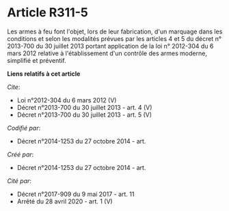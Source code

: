 # Article R311-5

Les armes à feu font l'objet, lors de leur fabrication, d'un marquage dans les conditions et selon les modalités prévues par
les articles 4 et 5 du décret n° 2013-700 du 30 juillet 2013 portant application de la loi n° 2012-304 du 6 mars 2012
relative à l'établissement d'un contrôle des armes moderne, simplifié et préventif.

**Liens relatifs à cet article**

_Cite_:

  - Loi n°2012-304  du 6 mars 2012 (V)
  - Décret n°2013-700  du 30 juillet 2013 - art. 4 (V)
  - Décret n°2013-700  du 30 juillet 2013 - art. 5 (V)

_Codifié par_:

  - Décret n°2014-1253 du 27 octobre 2014 - art.

_Créé par_:

  - Décret n°2014-1253 du 27 octobre 2014 - art.

_Cité par_:

  - Décret n°2017-909 du 9 mai 2017 - art. 11
  - Arrêté du 28 avril 2020 - art. 1 (V)
